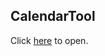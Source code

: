 ## CalendarTool

Click <a href="https://wxu417.github.io/CalendarTool/index.html" target="_blank">here</a> to open.
